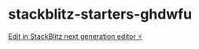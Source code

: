 # stackblitz-starters-ghdwfu

[Edit in StackBlitz next generation editor ⚡️](https://stackblitz.com/~/github.com/csdavide/stackblitz-starters-ghdwfu)